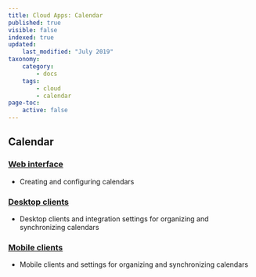 ```yaml
---
title: Cloud Apps: Calendar
published: true
visible: false
indexed: true
updated:
    last_modified: "July 2019"		
taxonomy:
    category:
        - docs
    tags:
        - cloud
        - calendar
page-toc:
    active: false
---
```


## Calendar

### [Web interface](web)
- Creating and configuring calendars

### [Desktop clients](desktop)
- Desktop clients and integration settings for organizing and synchronizing calendars

### [Mobile clients](mobile)
- Mobile clients and settings for organizing and synchronizing calendars
